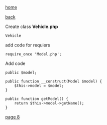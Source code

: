 [home](./page01.md)

[back](./page06.md)

Create class **Vehicle.php**

```
Vehicle
```

add code for requiers

```
require_once 'Model.php';
```
Add code
```
public $model;

public function __construct(Model $model) {
    $this->model = $model;
}

public function getModel() {
    return $this->model->getName();
}
```

[page 8](./page08.md)
